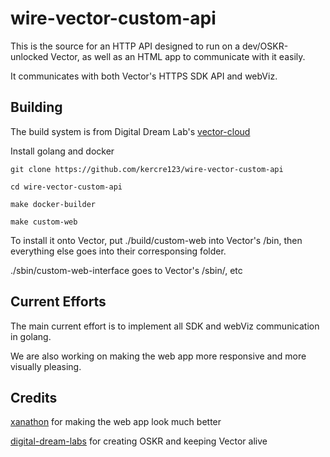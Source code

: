 # wire-vector-custom-api

This is the source for an HTTP API designed to run on a dev/OSKR-unlocked Vector, as well as an HTML app to communicate with it easily.

It communicates with both Vector's HTTPS SDK API and webViz.

## Building

The build system is from Digital Dream Lab's [vector-cloud](https://github.com/digital-dream-labs/vector-cloud)

Install golang and docker

`git clone https://github.com/kercre123/wire-vector-custom-api`

`cd wire-vector-custom-api`

`make docker-builder`

`make custom-web`

To install it onto Vector, put ./build/custom-web into Vector's /bin, then everything else goes into their corresponsing folder.

./sbin/custom-web-interface goes to Vector's /sbin/, etc

## Current Efforts

The main current effort is to implement all SDK and webViz communication in golang.

We are also working on making the web app more responsive and more visually pleasing.

## Credits

[xanathon](https://github.com/xanathon) for making the web app look much better

[digital-dream-labs](https://github.com/digital-dream-labs) for creating OSKR and keeping Vector alive
